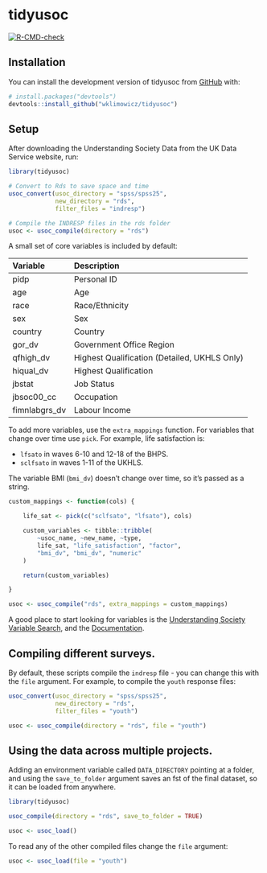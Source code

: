 
<!-- README.md is generated from README.Rmd. Please edit that file -->

# tidyusoc

<!-- badges: start -->

[![R-CMD-check](https://github.com/wklimowicz/tidyusoc/actions/workflows/R-CMD-check.yaml/badge.svg)](https://github.com/wklimowicz/tidyusoc/actions/workflows/R-CMD-check.yaml)
<!-- badges: end -->

## Installation

You can install the development version of tidyusoc from
[GitHub](https://github.com/) with:

``` r
# install.packages("devtools")
devtools::install_github("wklimowicz/tidyusoc")
```

## Setup

After downloading the Understanding Society Data from the UK Data
Service website, run:

``` r
library(tidyusoc)

# Convert to Rds to save space and time
usoc_convert(usoc_directory = "spss/spss25",
             new_directory = "rds",
             filter_files = "indresp")

# Compile the INDRESP files in the rds folder
usoc <- usoc_compile(directory = "rds")
```

A small set of core variables is included by default:

| Variable      | Description                                  |
|:--------------|:---------------------------------------------|
| pidp          | Personal ID                                  |
| age           | Age                                          |
| race          | Race/Ethnicity                               |
| sex           | Sex                                          |
| country       | Country                                      |
| gor_dv        | Government Office Region                     |
| qfhigh_dv     | Highest Qualification (Detailed, UKHLS Only) |
| hiqual_dv     | Highest Qualification                        |
| jbstat        | Job Status                                   |
| jbsoc00_cc    | Occupation                                   |
| fimnlabgrs_dv | Labour Income                                |

To add more variables, use the `extra_mappings` function. For variables
that change over time use `pick`. For example, life satisfaction is:

-   `lfsato` in waves 6-10 and 12-18 of the BHPS.
-   `sclfsato` in waves 1-11 of the UKHLS.

The variable BMI (`bmi_dv`) doesn’t change over time, so it’s passed as
a string.

``` r
custom_mappings <- function(cols) {

    life_sat <- pick(c("sclfsato", "lfsato"), cols)

    custom_variables <- tibble::tribble(
        ~usoc_name, ~new_name, ~type,
        life_sat, "life_satisfaction", "factor",
        "bmi_dv", "bmi_dv", "numeric"
    )

    return(custom_variables)

}

usoc <- usoc_compile("rds", extra_mappings = custom_mappings)
```

A good place to start looking for variables is the [Understanding
Society Variable
Search](https://www.understandingsociety.ac.uk/documentation/mainstage/dataset-documentation),
and the
[Documentation](https://www.understandingsociety.ac.uk/documentation).

## Compiling different surveys.

By default, these scripts compile the `indresp` file - you can change
this with the `file` argument. For example, to compile the `youth`
response files:

``` r
usoc_convert(usoc_directory = "spss/spss25",
             new_directory = "rds",
             filter_files = "youth")

usoc <- usoc_compile(directory = "rds", file = "youth")
```

## Using the data across multiple projects.

Adding an environment variable called `DATA_DIRECTORY` pointing at a
folder, and using the `save_to_folder` argument saves an fst of the
final dataset, so it can be loaded from anywhere.

``` r
library(tidyusoc)

usoc_compile(directory = "rds", save_to_folder = TRUE)

usoc <- usoc_load()
```

To read any of the other compiled files change the `file` argument:

``` r
usoc <- usoc_load(file = "youth")
```
